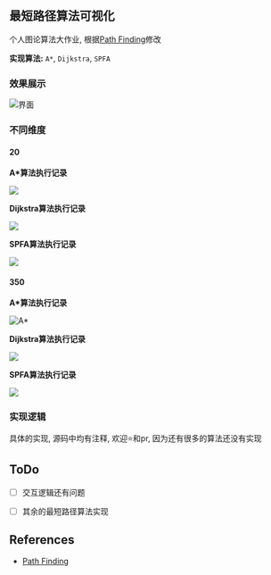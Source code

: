 ## 最短路径算法可视化

个人图论算法大作业, 根据[Path Finding](https://github.com/greerviau/Path-Finding)修改

**实现算法:** `A*`, `Dijkstra`, `SPFA`

### 效果展示

![界面](https://i.loli.net/2020/08/20/ua9GNT7LUpEOvJQ.png)



### 不同维度

#### 20

**A*算法执行记录**

![](https://i.loli.net/2020/08/20/C63AnT5bJykd4NV.png)

**Dijkstra算法执行记录**

![](https://i.loli.net/2020/08/20/GmkXoxjC2aqZElV.png)

**SPFA算法执行记录**

![](https://i.loli.net/2020/08/20/XDxJOkLFoiHjYMt.png)



#### 350

**A*算法执行记录**

![A*](https://i.loli.net/2020/08/20/VHw2xMg4zDXlTi8.png)

**Dijkstra算法执行记录**

![](https://i.loli.net/2020/08/20/fwDAEUquserGpbV.png)

**SPFA算法执行记录**

![](https://i.loli.net/2020/08/20/YMN1CvjZhW9UzPy.png)



### 实现逻辑

具体的实现, 源码中均有注释, 欢迎:star:和pr, 因为还有很多的算法还没有实现

## 

## ToDo

* [ ] 交互逻辑还有问题
* [ ] 其余的最短路径算法实现




## References

* [Path Finding](https://github.com/greerviau/Path-Finding)
